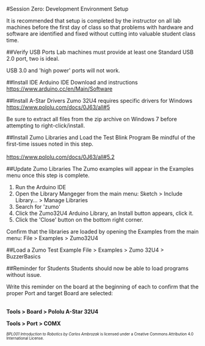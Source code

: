 #Session Zero: Development Environment Setup

It is recommended that setup is completed by the instructor
on all lab machines before the first day of class so that problems
with hardware and software are identified and fixed without cutting into
valuable student class time.

##Verify USB Ports
Lab machines must provide at least one Standard USB 2.0 port, two is ideal.

USB 3.0 and 'high power' ports will not work.

##Install IDE
Arduino IDE Download and instructions<br>
https://www.arduino.cc/en/Main/Software

##Install A-Star Drivers
Zumo 32U4 requires specific drivers for Windows<br>
https://www.pololu.com/docs/0J63/all#5

Be sure to extract all files from the zip archive on Windows 7 before attempting to right-click/install.

##Install Zumo Libraries and Load the Test Blink Program
Be mindful of the first-time issues noted in this step.<br><br>
https://www.pololu.com/docs/0J63/all#5.2

##Update Zumo Libraries
The Zumo examples will appear in the Examples menu once this step is complete.

1. Run the Arduino IDE
2. Open the Library Mangeger from the main menu: Sketch > Include Library... > Manage Libraries
3. Search for 'zumo'
4. Click the Zumo32U4 Arduino Library, an Install button appears, click it.
5. Click the 'Close' button on the bottom right corner.

Confirm that the libraries are loaded by opening the Examples from the main menu: File > Examples > Zumo32U4

##Load a Zumo Test Example
File > Examples > Zumo 32U4 > BuzzerBasics

##Reminder for Students
Students should now be able to load programs without issue.

Write this reminder on the board at the beginning of each to confirm that the proper Port and target Board are selected:<br><br>

**Tools > Board > Pololu A-Star 32U4**

**Tools > Port > COMX**

<sup><sub>*BPL001 Introduction to Robotics by Carlos Ambrozak* is licensed under a Creative Commons Attribution 4.0 International License.</sub></sup>
